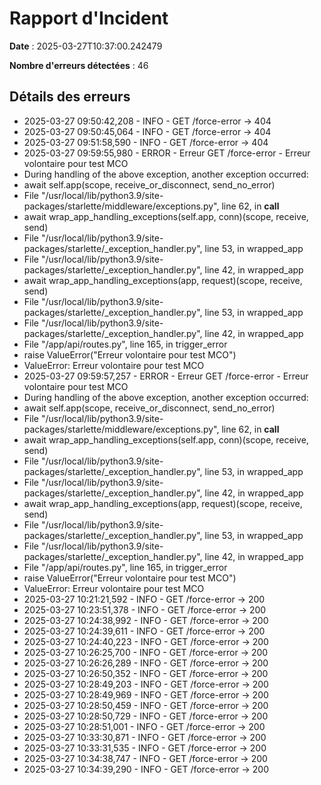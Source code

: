 # Rapport d'Incident

**Date** : 2025-03-27T10:37:00.242479

**Nombre d'erreurs détectées** : 46

## Détails des erreurs
- 2025-03-27 09:50:42,208 - INFO - GET /force-error -> 404
- 2025-03-27 09:50:45,064 - INFO - GET /force-error -> 404
- 2025-03-27 09:51:58,590 - INFO - GET /force-error -> 404
- 2025-03-27 09:59:55,980 - ERROR - Erreur GET /force-error - Erreur volontaire pour test MCO
- During handling of the above exception, another exception occurred:
- await self.app(scope, receive_or_disconnect, send_no_error)
- File "/usr/local/lib/python3.9/site-packages/starlette/middleware/exceptions.py", line 62, in __call__
- await wrap_app_handling_exceptions(self.app, conn)(scope, receive, send)
- File "/usr/local/lib/python3.9/site-packages/starlette/_exception_handler.py", line 53, in wrapped_app
- File "/usr/local/lib/python3.9/site-packages/starlette/_exception_handler.py", line 42, in wrapped_app
- await wrap_app_handling_exceptions(app, request)(scope, receive, send)
- File "/usr/local/lib/python3.9/site-packages/starlette/_exception_handler.py", line 53, in wrapped_app
- File "/usr/local/lib/python3.9/site-packages/starlette/_exception_handler.py", line 42, in wrapped_app
- File "/app/api/routes.py", line 165, in trigger_error
- raise ValueError("Erreur volontaire pour test MCO")
- ValueError: Erreur volontaire pour test MCO
- 2025-03-27 09:59:57,257 - ERROR - Erreur GET /force-error - Erreur volontaire pour test MCO
- During handling of the above exception, another exception occurred:
- await self.app(scope, receive_or_disconnect, send_no_error)
- File "/usr/local/lib/python3.9/site-packages/starlette/middleware/exceptions.py", line 62, in __call__
- await wrap_app_handling_exceptions(self.app, conn)(scope, receive, send)
- File "/usr/local/lib/python3.9/site-packages/starlette/_exception_handler.py", line 53, in wrapped_app
- File "/usr/local/lib/python3.9/site-packages/starlette/_exception_handler.py", line 42, in wrapped_app
- await wrap_app_handling_exceptions(app, request)(scope, receive, send)
- File "/usr/local/lib/python3.9/site-packages/starlette/_exception_handler.py", line 53, in wrapped_app
- File "/usr/local/lib/python3.9/site-packages/starlette/_exception_handler.py", line 42, in wrapped_app
- File "/app/api/routes.py", line 165, in trigger_error
- raise ValueError("Erreur volontaire pour test MCO")
- ValueError: Erreur volontaire pour test MCO
- 2025-03-27 10:21:21,592 - INFO - GET /force-error -> 200
- 2025-03-27 10:23:51,378 - INFO - GET /force-error -> 200
- 2025-03-27 10:24:38,992 - INFO - GET /force-error -> 200
- 2025-03-27 10:24:39,611 - INFO - GET /force-error -> 200
- 2025-03-27 10:24:40,223 - INFO - GET /force-error -> 200
- 2025-03-27 10:26:25,700 - INFO - GET /force-error -> 200
- 2025-03-27 10:26:26,289 - INFO - GET /force-error -> 200
- 2025-03-27 10:26:50,352 - INFO - GET /force-error -> 200
- 2025-03-27 10:28:49,203 - INFO - GET /force-error -> 200
- 2025-03-27 10:28:49,969 - INFO - GET /force-error -> 200
- 2025-03-27 10:28:50,459 - INFO - GET /force-error -> 200
- 2025-03-27 10:28:50,729 - INFO - GET /force-error -> 200
- 2025-03-27 10:28:51,001 - INFO - GET /force-error -> 200
- 2025-03-27 10:33:30,871 - INFO - GET /force-error -> 200
- 2025-03-27 10:33:31,535 - INFO - GET /force-error -> 200
- 2025-03-27 10:34:38,747 - INFO - GET /force-error -> 200
- 2025-03-27 10:34:39,290 - INFO - GET /force-error -> 200
